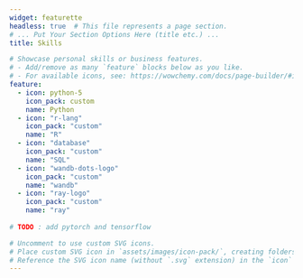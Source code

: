 ```yaml
---
widget: featurette
headless: true  # This file represents a page section.
# ... Put Your Section Options Here (title etc.) ...
title: Skills

# Showcase personal skills or business features.
# - Add/remove as many `feature` blocks below as you like.
# - For available icons, see: https://wowchemy.com/docs/page-builder/#icons
feature:
  - icon: python-5
    icon_pack: custom
    name: Python
  - icon: "r-lang"
    icon_pack: "custom"
    name: "R"
  - icon: "database"
    icon_pack: "custom"
    name: "SQL"
  - icon: "wandb-dots-logo"
    icon_pack: "custom"
    name: "wandb"
  - icon: "ray-logo"
    icon_pack: "custom"
    name: "ray"
  
# TODO : add pytorch and tensorflow

# Uncomment to use custom SVG icons.
# Place custom SVG icon in `assets/images/icon-pack/`, creating folders if necessary.
# Reference the SVG icon name (without `.svg` extension) in the `icon` field.
---
```

